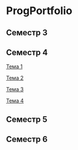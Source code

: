 # ProgPortfolio

## Семестр 3

## Семестр 4
[Тема 1](https://github.com/sem4-ivt18/t-1-exceptions-ShekhovtcovaE)

[Тема 2](https://github.com/python-basic/sem4-t2-ShekhovtcovaE)

[Тема 3](https://github.com/python-basic/sem4-t3-ShekhovtcovaE)

[Тема 4](https://github.com/python-basic/sem4-t4-ShekhovtcovaE)
## Семестр 5

## Семестр 6
